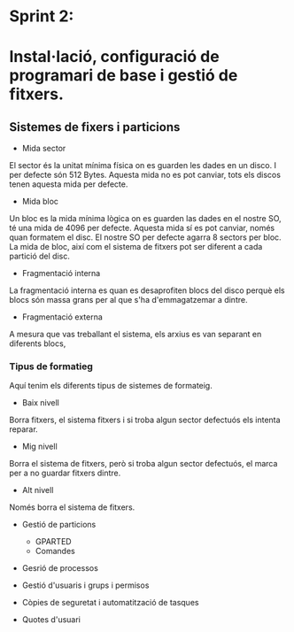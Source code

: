 # Sprint 2:

# Instal·lació, configuració de programari de base i gestió de fitxers.

## Sistemes de fixers i particions


  - Mida sector

El sector és la unitat mínima física on es guarden les dades en un disco. I per defecte són 512 Bytes. Aquesta mida no es pot canviar, tots els discos tenen aquesta mida per defecte. 

  - Mida bloc

Un bloc es la mida mínima lògica on es guarden las dades en el nostre SO, té una mida de 4096 per defecte. Aquesta mida sí es pot canviar, només quan formatem el disc. El nostre SO per defecte agarra 8 sectors per bloc.
La mida de bloc, així com el sistema de fitxers pot ser diferent a cada partició del disc.

  - Fragmentació interna

La fragmentació interna es quan es desaprofiten blocs del disco perquè els blocs són massa grans per al que s'ha d'emmagatzemar a dintre.
  
  - Fragmentació externa

A mesura que vas treballant el sistema, els arxius es van separant en diferents blocs, 
  
### Tipus de formatieg

Aquí tenim els diferents tipus de sistemes de formateig.
      
  - Baix nivell
   
Borra fitxers, el sistema fitxers i si troba algun sector defectuós els intenta reparar.

  - Mig nivell
      
Borra el sistema de fitxers, però si troba algun sector defectuós, el marca per a no guardar fitxers dintre.

  - Alt nivell
   
Només borra el sistema de fitxers.

  - Gestió de particions
      - GPARTED
      - Comandes
  
- Gesrió de processos
- Gestió d'usuaris i grups i permisos 
- Còpies de seguretat i automatització de tasques
- Quotes d'usuari
